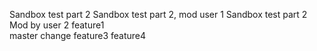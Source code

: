 Sandbox test part 2
Sandbox test part 2, mod user 1
Sandbox test part 2
Mod by user 2
feature1  
master change
feature3
feature4
